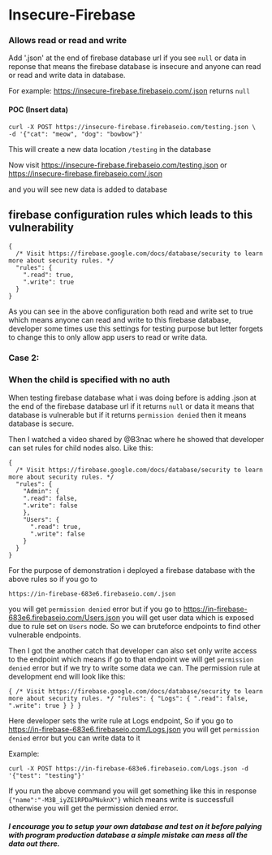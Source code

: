 # Insecure-Firebase

### Allows read or read and write

Add '.json' at the end of firebase database url if you see `null` or data in reponse that means the firebase database is insecure and anyone can read or read and write data in database.

For example: https://insecure-firebase.firebaseio.com/.json returns `null`


#### POC (Insert data)
```
curl -X POST https://insecure-firebase.firebaseio.com/testing.json \
-d '{"cat": "meow", "dog": "bowbow"}'
```
This will create a new data location `/testing` in the database

Now visit https://insecure-firebase.firebaseio.com/testing.json or https://insecure-firebase.firebaseio.com/.json

and you will see new data is added to database



## firebase configuration rules which leads to this vulnerability

```
{
  /* Visit https://firebase.google.com/docs/database/security to learn more about security rules. */
  "rules": {
    ".read": true,
    ".write": true
  }
}
```
As you can see in the above configuration both read and write set to true which means anyone can read and write to
this firebase database, developer some times use this settings for testing purpose but letter forgets to change this
to only allow app users to read or write data.

### Case 2:

### When the child is specified with no auth

When testing firebase database what i was doing before is adding .json at the end of the firebase database url if it returns `null` or data it means that database is vulnerable but if it returns `permission denied` then it means database is secure.

Then I watched a video shared by @B3nac where he showed that developer can set rules for child nodes also. Like this:

```
{
  /* Visit https://firebase.google.com/docs/database/security to learn more about security rules. */
  "rules": {
    "Admin": {
    ".read": false,
    ".write": false
    },
    "Users": {
      ".read": true,
      ".write": false
    }
  }
}
```

For the purpose of demonstration i deployed a firebase database with the above rules so if you go to 

`https://in-firebase-683e6.firebaseio.com/.json` 

you will get `permission denied` error but if you go to https://in-firebase-683e6.firebaseio.com/Users.json you will get user data which is exposed due to rule set on `Users` node. So we can bruteforce endpoints to find other vulnerable endpoints.


Then I got the another catch that developer can also set only write access to the endpoint which means if go to that endpoint we will get `permission denied` error but if we try to write some data we can. The permission rule at development end will look like this:

`
{
  /* Visit https://firebase.google.com/docs/database/security to learn more about security rules. */
  "rules": {
    "Logs": {
      ".read": false,
      ".write": true
    }
  }
}
`

Here developer sets the write rule at Logs endpoint, So if you go to https://in-firebase-683e6.firebaseio.com/Logs.json you will get `permission denied` error but you can write data to it 

Example:
```
curl -X POST https://in-firebase-683e6.firebaseio.com/Logs.json -d '{"test": "testing"}'
```

If you run the above command you will get something like this in response `{"name":"-M3B_iyZE1RPDaPNuknX"}` which means write is successfull otherwise you will get the permission denied error.


##### I encourage you to setup your own database and test on it before palying with program production database a simple mistake can mess all the data out there.


